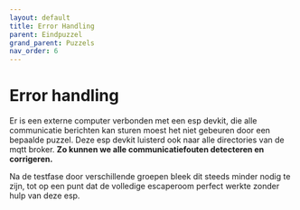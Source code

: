 ```yaml
---
layout: default
title: Error Handling
parent: Eindpuzzel
grand_parent: Puzzels
nav_order: 6
---
```


# Error handling
Er is een externe computer verbonden met een esp devkit, die alle communicatie berichten kan sturen moest het niet gebeuren door een bepaalde puzzel. Deze esp devkit luisterd ook naar alle directories van de mqtt broker.
**Zo kunnen we alle communicatiefouten detecteren en corrigeren.**

Na de testfase door verschillende groepen bleek dit steeds minder nodig te zijn, tot op een punt dat de volledige escaperoom perfect werkte zonder hulp van deze esp.
